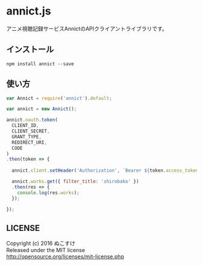 # annict.js
アニメ視聴記録サービスAnnictのAPIクライアントライブラリです。

## インストール
```
npm install annict --save
```

## 使い方
```js
var Annict = require('annict').default;

var annict = new Annict();

annict.oauth.token(
  CLIENT_ID,
  CLIENT_SECRET,
  GRANT_TYPE,
  REDIRECT_URI,
  CODE
)
.then(token => {
  
  annict.client.setHeader('Authorization', `Bearer ${token.access_token}`);

  annict.works.get({ filter_title: 'shirobako' })
  .then(res => {
    console.log(res.works);
  });

});
```

## LICENSE
Copyright (c) 2016 ぬこすけ  
Released under the MIT license  
http://opensource.org/licenses/mit-license.php
